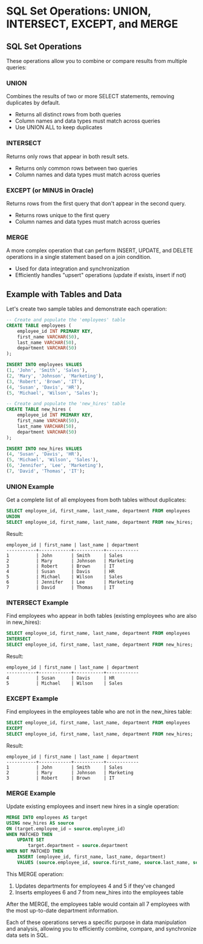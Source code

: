 # SQL Set Operations: UNION, INTERSECT, EXCEPT, and MERGE

## SQL Set Operations

These operations allow you to combine or compare results from multiple queries:

### UNION
Combines the results of two or more SELECT statements, removing duplicates by default.
- Returns all distinct rows from both queries
- Column names and data types must match across queries
- Use UNION ALL to keep duplicates

### INTERSECT
Returns only rows that appear in both result sets.
- Returns only common rows between two queries
- Column names and data types must match across queries

### EXCEPT (or MINUS in Oracle)
Returns rows from the first query that don't appear in the second query.
- Returns rows unique to the first query
- Column names and data types must match across queries

### MERGE
A more complex operation that can perform INSERT, UPDATE, and DELETE operations in a single statement based on a join condition.
- Used for data integration and synchronization
- Efficiently handles "upsert" operations (update if exists, insert if not)

## Example with Tables and Data

Let's create two sample tables and demonstrate each operation:

```sql
-- Create and populate the 'employees' table
CREATE TABLE employees (
    employee_id INT PRIMARY KEY,
    first_name VARCHAR(50),
    last_name VARCHAR(50),
    department VARCHAR(50)
);

INSERT INTO employees VALUES
(1, 'John', 'Smith', 'Sales'),
(2, 'Mary', 'Johnson', 'Marketing'),
(3, 'Robert', 'Brown', 'IT'),
(4, 'Susan', 'Davis', 'HR'),
(5, 'Michael', 'Wilson', 'Sales');

-- Create and populate the 'new_hires' table
CREATE TABLE new_hires (
    employee_id INT PRIMARY KEY,
    first_name VARCHAR(50),
    last_name VARCHAR(50),
    department VARCHAR(50)
);

INSERT INTO new_hires VALUES
(4, 'Susan', 'Davis', 'HR'),
(5, 'Michael', 'Wilson', 'Sales'),
(6, 'Jennifer', 'Lee', 'Marketing'),
(7, 'David', 'Thomas', 'IT');
```

### UNION Example
Get a complete list of all employees from both tables without duplicates:

```sql
SELECT employee_id, first_name, last_name, department FROM employees
UNION
SELECT employee_id, first_name, last_name, department FROM new_hires;
```

Result:
```
employee_id | first_name | last_name | department
-----------+------------+-----------+------------
1          | John       | Smith     | Sales
2          | Mary       | Johnson   | Marketing
3          | Robert     | Brown     | IT
4          | Susan      | Davis     | HR
5          | Michael    | Wilson    | Sales
6          | Jennifer   | Lee       | Marketing
7          | David      | Thomas    | IT
```

### INTERSECT Example
Find employees who appear in both tables (existing employees who are also in new_hires):

```sql
SELECT employee_id, first_name, last_name, department FROM employees
INTERSECT
SELECT employee_id, first_name, last_name, department FROM new_hires;
```

Result:
```
employee_id | first_name | last_name | department
-----------+------------+-----------+------------
4          | Susan      | Davis     | HR
5          | Michael    | Wilson    | Sales
```

### EXCEPT Example
Find employees in the employees table who are not in the new_hires table:

```sql
SELECT employee_id, first_name, last_name, department FROM employees
EXCEPT
SELECT employee_id, first_name, last_name, department FROM new_hires;
```

Result:
```
employee_id | first_name | last_name | department
-----------+------------+-----------+------------
1          | John       | Smith     | Sales
2          | Mary       | Johnson   | Marketing
3          | Robert     | Brown     | IT
```

### MERGE Example
Update existing employees and insert new hires in a single operation:

```sql
MERGE INTO employees AS target
USING new_hires AS source
ON (target.employee_id = source.employee_id)
WHEN MATCHED THEN
    UPDATE SET 
        target.department = source.department
WHEN NOT MATCHED THEN
    INSERT (employee_id, first_name, last_name, department)
    VALUES (source.employee_id, source.first_name, source.last_name, source.department);
```

This MERGE operation:
1. Updates departments for employees 4 and 5 if they've changed
2. Inserts employees 6 and 7 from new_hires into the employees table

After the MERGE, the employees table would contain all 7 employees with the most up-to-date department information.

Each of these operations serves a specific purpose in data manipulation and analysis, allowing you to efficiently combine, compare, and synchronize data sets in SQL.
